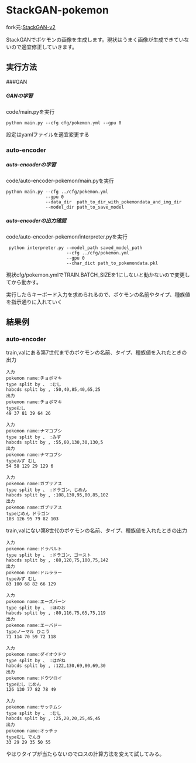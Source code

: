 # StackGAN-pokemon
fork元:[StackGAN-v2](https://github.com/hanzhanggit/StackGAN-v2)

StackGANでポケモンの画像を生成します。現状はうまく画像が生成できていないので適宜修正していきます。

## 実行方法
###GAN
##### GANの学習
code/main.pyを実行

```python main.py --cfg cfg/pokemon.yml --gpu 0```

設定はyamlファイルを適宜変更する
### auto-encoder
##### auto-encoderの学習
code/auto-encoder-pokemon/main.pyを実行
```
python main.py --cfg ../cfg/pokemon.yml 
               --gpu 0
               --data_dir  path_to_dir_with_pokemondata_and_img_dir
               --model_dir path_to_save_model 
```
##### auto-encoderの出力確認
code/auto-encoder-pokemon/interpreter.pyを実行

```
 python interpreter.py --model_path saved_model_path
                       --cfg ../cfg/pokemon.yml  
                       --gpu 0 
                       --char_dict path_to_pokemondata.pkl  
```
現状cfg/pokemon.ymlでTRAIN.BATCH_SIZEを1にしないと動かないので変更してから動かす。

実行したらキーボード入力を求められるので、ポケモンの名前やタイプ、種族値を指示通りに入れていく

## 結果例
### auto-encoder
train,valにある第7世代までのポケモンの名前、タイプ、種族値を入れたときの出力
```
入力
pokemon name:チョボマキ
type split by 、 :むし
habcds split by , :50,40,85,40,65,25
出力
pokemon name:チョボマキ
typeむし
49 37 81 39 64 26

入力
pokemon name:ナマコブシ
type split by 、 :みず
habcds split by , :55,60,130,30,130,5
出力
pokemon name:ナマコブシ
typeみず むし
54 58 129 29 129 6

入力
pokemon name:ガブリアス
type split by 、 :ドラゴン、じめん
habcds split by , :108,130,95,80,85,102
出力
pokemon name:ガブリアス
typeじめん ドラゴン
103 126 95 79 82 103
```
train,valにない第8世代のポケモンの名前、タイプ、種族値を入れたときの出力
```
入力
pokemon name:ドラパルト
type split by 、 :ドラゴン、ゴースト
habcds split by , :88,120,75,100,75,142
出力
pokemon name:ドルララー
typeみず むし
83 100 68 82 66 129

入力
pokemon name:エーズバーン
type split by 、 :ほのお
habcds split by , :80,116,75,65,75,119
出力
pokemon name:エーバドー
typeノーマル ひこう
71 114 70 59 72 118

入力
pokemon name:ダイオウドウ
type split by 、 :はがね
habcds split by , :122,130,69,80,69,30
出力
pokemon name:ドウツロイ
typeむし じめん
126 130 77 82 78 49

入力
pokemon name:サッチムシ
type split by 、 :むし
habcds split by , :25,20,20,25,45,45
出力
pokemon name:オッチッ
typeむし でんき
33 29 29 35 50 55
```

やはりタイプが当たらないのでロスの計算方法を変えて試してみる。